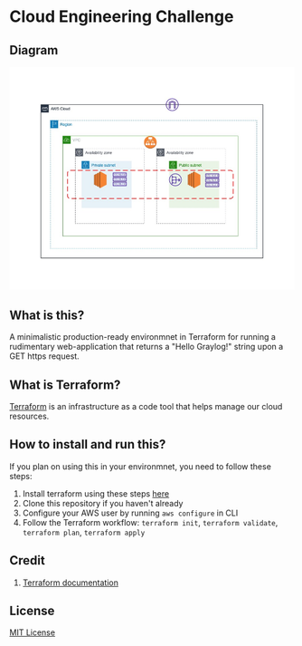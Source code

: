 
# Cloud Engineering Challenge

## Diagram

<img src="./Diagram.jpg">


## What is this?
A minimalistic production-ready environmnet in Terraform for running a rudimentary web-application that returns a "Hello Graylog!" string upon a GET https request.

## What is Terraform?
[Terraform](https://www.terraform.io) is an infrastructure as a code tool that helps manage our cloud resources.

## How to install and run this?
If you plan on using this in your environmnet, you need to follow these steps: 
1. Install terraform using these steps [here](https://learn.hashicorp.com/tutorials/terraform/install-cli)
2. Clone this repository if you haven't already
3. Configure your AWS user by running ```aws configure``` in CLI
4. Follow the Terraform workflow: ```terraform init```, ```terraform validate```, ```terraform plan```, ```terraform apply``` 


## Credit
1. [Terraform documentation](https://www.terraform.io/docs)

## License

[MIT License](https://github.com/Tobiajet/Cloud-Challenge/blob/main/LICENSE)
